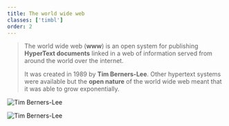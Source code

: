 ```yaml
---
title: The world wide web
classes: ['timbl']
order: 2
---
```


>The world wide web (**www**) is an open system for publishing **HyperText documents** linked in a web of information served from around the world over the internet.
>
>It was created in 1989 by **Tim Berners-Lee**.
>Other hypertext systems were available but the **open nature** of the world wide web meant that it was able to grow exponentially.

![Tim Berners-Lee](images/timbl-avatar.png)

![Tim Berners-Lee](images/timbl.png)